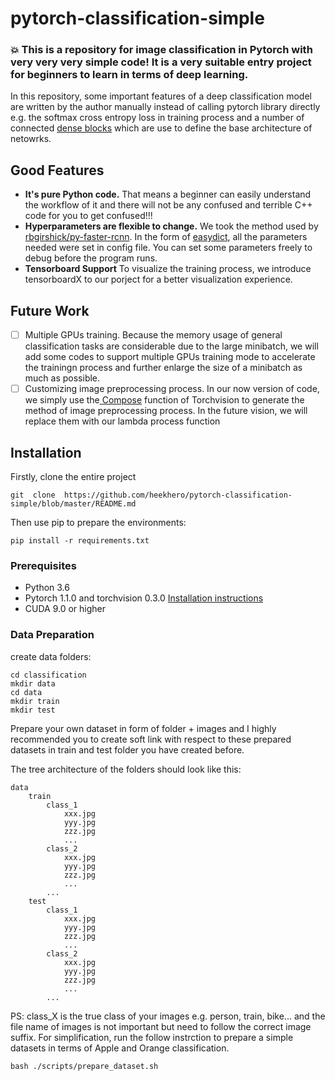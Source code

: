 # pytorch-classification-simple
### :boom: This is a repository for image classification in Pytorch with very very very simple code! It is a very suitable entry project for beginners to learn in terms of deep learning.

In this repository, some important features of a deep classification model are written by the author manually instead of calling pytorch library directly e.g. the softmax cross entropy loss in training process and a number of connected [dense blocks](https://arxiv.org/abs/1608.06993) which are use to define the base architecture of netowrks.

## Good Features
* **It's pure Python code.** That means a beginner can easily understand the workflow of it and there will not be any confused and terrible C++ code for you to get confused!!!
* **Hyperparameters are flexible to change.** We took the method used by [rbgirshick/py-faster-rcnn](https://github.com/rbgirshick/py-faster-rcnn). In the form of [easydict](https://pypi.org/project/easydict/), all the parameters needed were set in config file. You can set some parameters freely to debug before the program runs.
* **Tensorboard Support** To visualize the training process,  we introduce tensorboardX to our porject for a better visualization experience.

## Future Work
- [ ] Multiple GPUs training. Because the memory usage of general classification tasks are considerable due to the large minibatch, we will add some codes to support multiple GPUs training mode to accelerate the trainingn process and further enlarge the size of a minibatch as much as possible.
- [ ] Customizing image preprocessing process. In our now version of code, we simply use the[ Compose](https://pytorch.org/docs/stable/torchvision/transforms.html?highlight=compose#torchvision.transforms.Compose) function of Torchvision to generate the method of image preprocessing process. In the future vision, we will replace them with our lambda process function

## Installation
Firstly, clone the entire project
```
git  clone  https://github.com/heekhero/pytorch-classification-simple/blob/master/README.md
```

Then use pip to prepare the environments:
```
pip install -r requirements.txt
```

### Prerequisites
* Python 3.6
* Pytorch 1.1.0 and torchvision 0.3.0 [Installation instructions](https://pytorch.org/get-started/locally/)
* CUDA 9.0 or higher

### Data Preparation
create data folders:
```
cd classification
mkdir data
cd data
mkdir train
mkdir test
```

Prepare your own dataset in form of folder + images and I highly recommended you to create soft link with respect to these prepared datasets in train and test folder you have created before.

The tree architecture of the folders should look like this:
```
data
    train
        class_1
            xxx.jpg
            yyy.jpg
            zzz.jpg
            ...
        class_2
            xxx.jpg
            yyy.jpg
            zzz.jpg
            ...
        ...
    test
        class_1
            xxx.jpg
            yyy.jpg
            zzz.jpg
            ...
        class_2
            xxx.jpg
            yyy.jpg
            zzz.jpg
            ...
        ...
```
PS: class_X is the true class of your images e.g. person, train, bike... and the file name of images is not important but need to follow the correct image suffix. For simplification, run the follow instrction to prepare a simple datasets in terms of Apple and Orange classification.
```
bash ./scripts/prepare_dataset.sh
```
